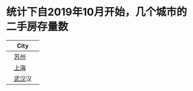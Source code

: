 # 统计下自2019年10月开始，几个城市的二手房存量数 

| City |
| ------ | 
| &nbsp;&nbsp;&nbsp;[苏州](Suzhou_Stock.md)&nbsp;&nbsp;&nbsp; |
| &nbsp;&nbsp;&nbsp;[上海](https://github.com/aicaprio/shhss/blob/master/Shanghai_Stock.md)&nbsp;&nbsp;&nbsp; |
| &nbsp;&nbsp;&nbsp;[武汉](Wuhan_Stock.md)汉&nbsp;&nbsp;&nbsp; |

